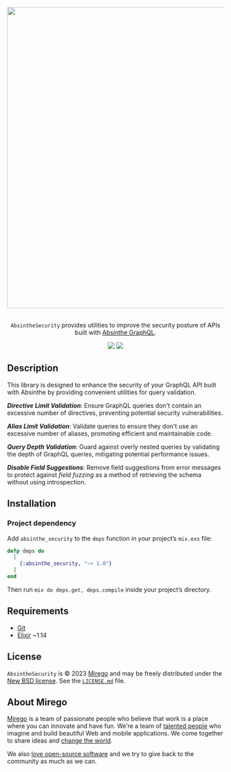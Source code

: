 <div align="center">
  <img src="https://github.com/mirego/absinthe_security/assets/11348/3814bf39-6a9d-4e72-9029-8e66b0b9f761" width="700" />
  <p><br /><code>AbsintheSecurity</code> provides utilities to improve the security posture of APIs built with <a href="https://absinthe-graphql.org/">Absinthe GraphQL</a>.</p>
  <a href="https://github.com/mirego/absinthe_security/actions/workflows/ci.yaml?branch=main"><img src="https://github.com/mirego/absinthe_security/actions/workflows/ci.yaml/badge.svg?branch=main" /></a>
  <a href="https://hex.pm/packages/absinthe_security"><img src="https://img.shields.io/hexpm/v/absinthe_security.svg" /></a>
</div>

## Description

This library is designed to enhance the security of your GraphQL API built with Absinthe by providing convenient utilities for query validation.

***Directive Limit Validation***: Ensure GraphQL queries don't contain an excessive number of directives, preventing potential security vulnerabilities.

***Alias Limit Validation***: Validate queries to ensure they don't use an excessive number of aliases, promoting efficient and maintainable code.

***Query Depth Validation***: Guard against overly nested queries by validating the depth of GraphQL queries, mitigating potential performance issues.

***Disable Field Suggestions***: Remove field suggestions from error messages to protect against *field fuzzing* as a method of retrieving the schema without using introspection.

## Installation

### Project dependency

Add `absinthe_security` to the `deps` function in your project’s `mix.exs` file:

```elixir
defp deps do
  [
    {:absinthe_security, "~> 1.0"}
  ]
end
```

Then run `mix do deps.get, deps.compile` inside your project’s directory.

## Requirements

- [Git](https://git-scm.com)
- [Elixir](https://elixir-lang.org/) ~1.14

## License

`AbsintheSecurity` is © 2023 [Mirego](https://www.mirego.com) and may be freely distributed under the [New BSD license](http://opensource.org/licenses/BSD-3-Clause). See the [`LICENSE.md`](https://github.com/mirego/absinthe_security/blob/main/LICENSE.md) file.

## About Mirego

[Mirego](https://www.mirego.com) is a team of passionate people who believe that work is a place where you can innovate and have fun. We’re a team of [talented people](https://life.mirego.com) who imagine and build beautiful Web and mobile applications. We come together to share ideas and [change the world](http://www.mirego.org).

We also [love open-source software](https://open.mirego.com) and we try to give back to the community as much as we can.
